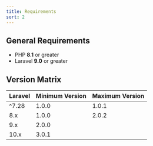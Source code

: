 ```yaml
---
title: Requirements
sort: 2
---
```


## General Requirements

-   PHP **8.1** or greater
-   Laravel **9.0** or greater

## Version Matrix

| Laravel | Minimum Version | Maximum Version |
| ------- | --------------- | --------------- |
| ^7.28   | 1.0.0           | 1.0.1           |
| 8.x     | 1.0.0           | 2.0.2           |
| 9.x     | 2.0.0           |                 |
| 10.x    | 3.0.1           |                 |
